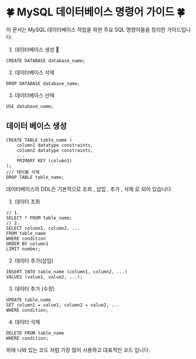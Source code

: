 # 🍀 MySQL 데이터베이스 명령어 가이드 🍀
이 문서는 MySQL 데이터베이스 작업을 위한 주요 SQL 명령어들을 정리한 가이드입니다.
 1. 데이터베이스 생성 📰
```
CREATE DATABASE database_name;
```
2. 데이터베이스 삭제 
```
DROP DATABASE database_name;
```
3. 데이터베이스 선택
```
USE database_name;
```
## 데이터 베이스 생성
```
CREATE TABLE table_name (
    column1 datatype constraints,
    column2 datatype constraints,
    ...
    PRIMARY KEY (column1)
);
/// 테이블 삭제
DROP TABLE table_name;
```
데이터베이스의 DDL은 기본적으로  조회 , 삽입 , 추가 , 삭제 로 되어 있습니다
1. 데이터 조회
```
// 1.
SELECT * FROM table_name;
// 2.
SELECT column1, column2, ...
FROM table_name
WHERE condition
ORDER BY column1
LIMIT number;
```
2. 데이터 추가(삽입)
```
INSERT INTO table_name (column1, column2, ...)
VALUES (value1, value2, ...);
```
3. 데이터 추가 (수정)
```
UPDATE table_name
SET column1 = value1, column2 = value2, ...
WHERE condition;
```
4. 데이터 삭제
```
DELETE FROM table_name
WHERE condition;
```
위에 나와 있는 코드 처럼 가장 많이 사용하고 대표적인 코드 입니다.
